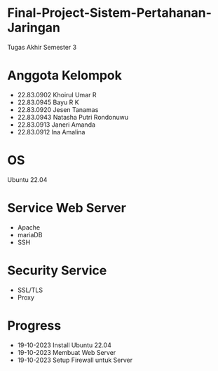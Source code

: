 # Final-Project-Sistem-Pertahanan-Jaringan
Tugas Akhir Semester 3

# Anggota Kelompok
- 22.83.0902 Khoirul Umar R      
- 22.83.0945 Bayu R K                  
- 22.83.0920 Jesen Tanamas             
- 22.83.0943 Natasha Putri Rondonuwu  
- 22.83.0913 Janeri Amanda             
- 22.83.0912 Ina Amalina               
  
# OS
Ubuntu 22.04

# Service Web Server
- Apache
- mariaDB
- SSH

# Security Service
- SSL/TLS
- Proxy

# Progress
- 19-10-2023 Install Ubuntu 22.04
- 19-10-2023 Membuat Web Server
- 19-10-2023 Setup Firewall untuk Server
